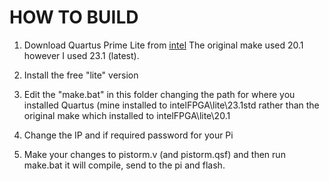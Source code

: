 # HOW TO BUILD

1) Download Quartus Prime Lite from [intel](https://www.intel.com/content/www/us/en/software-kit/795188/intel-quartus-prime-lite-edition-design-software-version-23-1-for-windows.html)
The original make used 20.1 however I used 23.1 (latest). 

2) Install the free "lite" version 

3) Edit the "make.bat" in this folder changing the path for where you installed Quartus (mine installed to intelFPGA\lite\23.1std rather than the original make which installed to intelFPGA\lite\20.1

4) Change the IP and if required password for your Pi

5) Make your changes to pistorm.v (and pistorm.qsf) and then run make.bat it will compile, send to the pi and flash.


